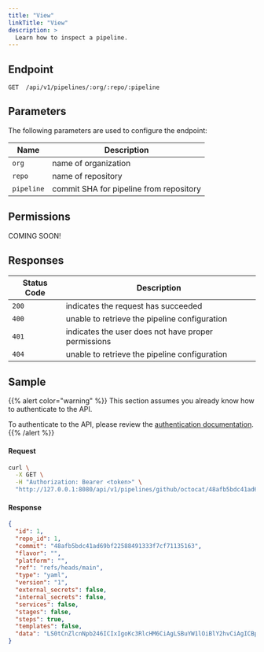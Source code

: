 ```yaml
---
title: "View"
linkTitle: "View"
description: >
  Learn how to inspect a pipeline.
---
```


## Endpoint

```
GET  /api/v1/pipelines/:org/:repo/:pipeline
```

## Parameters

The following parameters are used to configure the endpoint:

| Name       | Description                             |
|------------|-----------------------------------------|
| `org`      | name of organization                    |
| `repo`     | name of repository                      |
| `pipeline` | commit SHA for pipeline from repository |

## Permissions

COMING SOON!

## Responses

| Status Code | Description                                              |
| ----------- |----------------------------------------------------------|
| `200`       | indicates the request has succeeded                      |
| `400`       | unable to retrieve the pipeline configuration            |
| `401`       | indicates the user does not have proper permissions      |
| `404`       | unable to retrieve the pipeline configuration            |

## Sample

{{% alert color="warning" %}}
This section assumes you already know how to authenticate to the API.

To authenticate to the API, please review the [authentication documentation](/docs/reference/api/authentication/).
{{% /alert %}}

#### Request

```sh
curl \
  -X GET \
  -H "Authorization: Bearer <token>" \
  "http://127.0.0.1:8080/api/v1/pipelines/github/octocat/48afb5bdc41ad69bf22588491333f7cf71135163"
```

#### Response

```json
{
  "id": 1,
  "repo_id": 1,
  "commit": "48afb5bdc41ad69bf22588491333f7cf71135163",
  "flavor": "",
  "platform": "",
  "ref": "refs/heads/main",
  "type": "yaml",
  "version": "1",
  "external_secrets": false,
  "internal_secrets": false,
  "services": false,
  "stages": false,
  "steps": true,
  "templates": false,
  "data": "LS0tCnZlcnNpb246ICIxIgoKc3RlcHM6CiAgLSBuYW1lOiBlY2hvCiAgICBpbWFnZTogYWxwaW5lOmxhdGVzdAogICAgY29tbWFuZHM6IFtlY2hvIGZvb10="
}
```